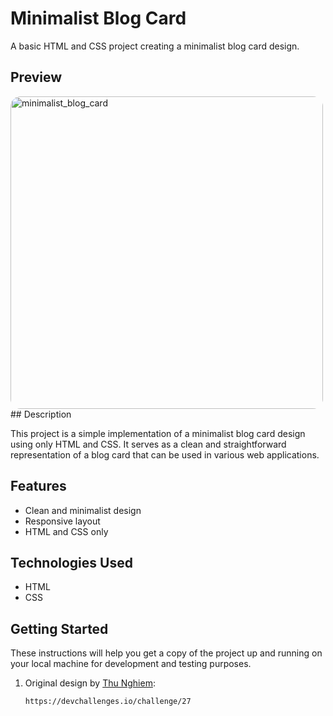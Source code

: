 # Minimalist Blog Card

A basic HTML and CSS project creating a minimalist blog card design.

## Preview

<img src="https://pbs.twimg.com/media/GCa1KkpWoAAQomn?format=jpg&name=medium" alt="minimalist_blog_card" height="500" style="border-radius:16px;">
## Description

This project is a simple implementation of a minimalist blog card design using only HTML and CSS. It serves as a clean and straightforward representation of a blog card that can be used in various web applications.

## Features

- Clean and minimalist design
- Responsive layout
- HTML and CSS only

## Technologies Used

- HTML
- CSS

## Getting Started

These instructions will help you get a copy of the project up and running on your local machine for development and testing purposes.

1. Original design by <a href='https://devchallenges.io/profile/ff6a2335-b279-4601-8927-85c85af7e7d8'>Thu Nghiem</a>:

   ```bash
   https://devchallenges.io/challenge/27
